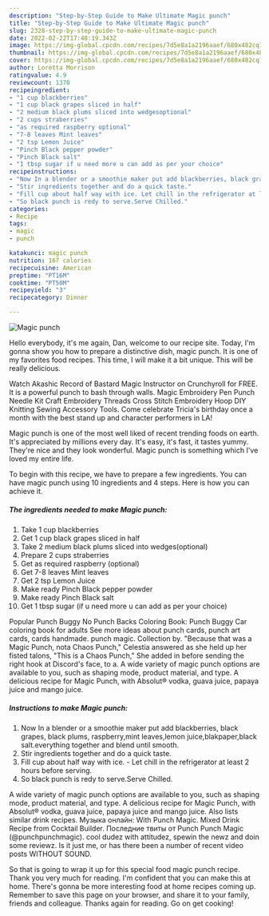 ```yaml
---
description: "Step-by-Step Guide to Make Ultimate Magic punch"
title: "Step-by-Step Guide to Make Ultimate Magic punch"
slug: 2328-step-by-step-guide-to-make-ultimate-magic-punch
date: 2022-02-22T17:48:19.343Z
image: https://img-global.cpcdn.com/recipes/7d5e8a1a2196aaef/680x482cq70/magic-punch-recipe-main-photo.jpg
thumbnail: https://img-global.cpcdn.com/recipes/7d5e8a1a2196aaef/680x482cq70/magic-punch-recipe-main-photo.jpg
cover: https://img-global.cpcdn.com/recipes/7d5e8a1a2196aaef/680x482cq70/magic-punch-recipe-main-photo.jpg
author: Loretta Morrison
ratingvalue: 4.9
reviewcount: 1370
recipeingredient:
- "1 cup blackberries"
- "1 cup black grapes sliced in half"
- "2 medium black plums sliced into wedgesoptional"
- "2 cups straberries"
- "as required raspberry optional"
- "7-8 leaves Mint leaves"
- "2 tsp Lemon Juice"
- "Pinch Black pepper powder"
- "Pinch Black salt"
- "1 tbsp sugar if u need more u can add as per your choice"
recipeinstructions:
- "Now In a blender or a smoothie maker put add blackberries, black grapes, black plums, raspberry,mint leaves,lemon juice,blakpaper,black salt.everything together and blend until smooth."
- "Stir ingredients together and do a quick taste."
- "Fill cup about half way with ice. Let chill in the refrigerator at least 2 hours before serving."
- "So black punch is redy to serve.Serve Chilled."
categories:
- Recipe
tags:
- magic
- punch

katakunci: magic punch 
nutrition: 167 calories
recipecuisine: American
preptime: "PT16M"
cooktime: "PT50M"
recipeyield: "3"
recipecategory: Dinner

---
```



![Magic punch](https://img-global.cpcdn.com/recipes/7d5e8a1a2196aaef/680x482cq70/magic-punch-recipe-main-photo.jpg)

Hello everybody, it's me again, Dan, welcome to our recipe site. Today, I'm gonna show you how to prepare a distinctive dish, magic punch. It is one of my favorites food recipes. This time, I will make it a bit unique. This will be really delicious.

Watch Akashic Record of Bastard Magic Instructor on Crunchyroll for FREE. It is a powerful punch to bash through walls. Magic Embroidery Pen Punch Needle Kit Craft Embroidery Threads Cross Stitch Embroidery Hoop DIY Knitting Sewing Accessory Tools. Come celebrate Tricia's birthday once a month with the best stand up and character performers in LA!

Magic punch is one of the most well liked of recent trending foods on earth. It's appreciated by millions every day. It's easy, it's fast, it tastes yummy. They're nice and they look wonderful. Magic punch is something which I've loved my entire life.


To begin with this recipe, we have to prepare a few ingredients. You can have magic punch using 10 ingredients and 4 steps. Here is how you can achieve it.

<!--inarticleads1-->

##### The ingredients needed to make Magic punch:

1. Take 1 cup blackberries
1. Get 1 cup black grapes sliced in half
1. Take 2 medium black plums sliced into wedges(optional)
1. Prepare 2 cups straberries
1. Get as required raspberry (optional)
1. Get 7-8 leaves Mint leaves
1. Get 2 tsp Lemon Juice
1. Make ready Pinch Black pepper powder
1. Make ready Pinch Black salt
1. Get 1 tbsp sugar (if u need more u can add as per your choice)


Popular Punch Buggy No Punch Backs Coloring Book: Punch Buggy Car coloring book for adults See more ideas about punch cards, punch art cards, cards handmade. punch magic. Collection by. "Because that was a Magic Punch, nota Chaos Punch," Celestia answered as she held up her fisted talons, "This is a Chaos Punch," She added in before sending the right hook at Discord's face, to a. A wide variety of magic punch options are available to you, such as shaping mode, product material, and type. A delicious recipe for Magic Punch, with Absolut® vodka, guava juice, papaya juice and mango juice. 

<!--inarticleads2-->

##### Instructions to make Magic punch:

1. Now In a blender or a smoothie maker put add blackberries, black grapes, black plums, raspberry,mint leaves,lemon juice,blakpaper,black salt.everything together and blend until smooth.
1. Stir ingredients together and do a quick taste.
1. Fill cup about half way with ice. - Let chill in the refrigerator at least 2 hours before serving.
1. So black punch is redy to serve.Serve Chilled.


A wide variety of magic punch options are available to you, such as shaping mode, product material, and type. A delicious recipe for Magic Punch, with Absolut® vodka, guava juice, papaya juice and mango juice. Also lists similar drink recipes. Музыка онлайн: With Punch Magic. Mixed Drink Recipe from Cocktail Builder. Последние твиты от Punch Punch Magic (@punchpunchmagic). cool dudez with attitudez, spewin the newz and doin some reviewz. Is it just me, or has there been a number of recent video posts WITHOUT SOUND. 

So that is going to wrap it up for this special food magic punch recipe. Thank you very much for reading. I'm confident that you can make this at home. There's gonna be more interesting food at home recipes coming up. Remember to save this page on your browser, and share it to your family, friends and colleague. Thanks again for reading. Go on get cooking!
